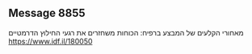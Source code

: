 ## Message 8855

מאחורי הקלעים של המבצע ברפיח:
הכוחות משחזרים את רגעי החילוץ הדרמטיים
https://www.idf.il/180050


